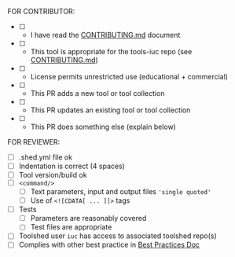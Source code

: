 FOR CONTRIBUTOR:
* [ ] - I have read the [CONTRIBUTING.md](https://github.com/galaxyproject/tools-iuc/blob/master/CONTRIBUTING.md) document
* [ ] - This tool is appropriate for the tools-iuc repo (see [CONTRIBUTING.md](https://github.com/galaxyproject/tools-iuc/blob/master/CONTRIBUTING.md))
* [ ] - License permits unrestricted use (educational + commercial)
* [ ] - This PR adds a new tool or tool collection
* [ ] - This PR updates an existing tool or tool collection
* [ ] - This PR does something else (explain below)

FOR REVIEWER:
* [ ] .shed.yml file ok
* [ ] Indentation is correct (4 spaces)
* [ ] Tool version/build ok
* [ ] `<command/>`
  - [ ] Text parameters, input and output files `'single quoted'`
  - [ ] Use of `<![CDATA[ ... ]]>` tags
* [ ] Tests
  - [ ] Parameters are reasonably covered
  - [ ] Test files are appropriate
* [ ] Toolshed user `iuc` has access to associated toolshed repo(s)
* [ ] Complies with other best practice in [Best Practices Doc](http://galaxy-iuc-standards.readthedocs.io/en/latest/best_practices/tool_xml.html)
